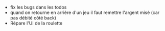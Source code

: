 - fix les bugs dans les todos
- quand on retourne en arrière d'un jeu il faut remettre l'argent misé (car pas débité côté back)
- Répare l'UI de la roulette